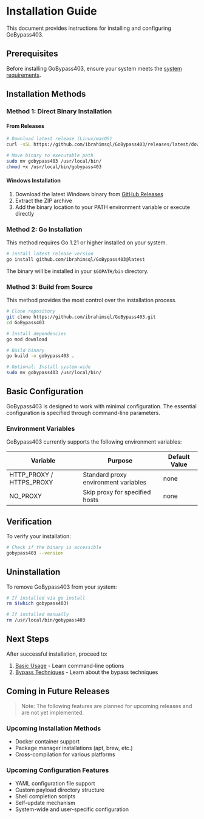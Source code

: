 # Installation Guide

This document provides instructions for installing and configuring GoBypass403.

## Prerequisites

Before installing GoBypass403, ensure your system meets the [system requirements](./System-Requirements.md).

## Installation Methods

### Method 1: Direct Binary Installation

#### From Releases

```bash
# Download latest release (Linux/macOS)
curl -sSL https://github.com/ibrahimsql/GoBypass403/releases/latest/download/gobypass403_$(uname -s)_$(uname -m).tar.gz | tar xz

# Move binary to executable path
sudo mv gobypass403 /usr/local/bin/
chmod +x /usr/local/bin/gobypass403
```

#### Windows Installation

1. Download the latest Windows binary from [GitHub Releases](https://github.com/ibrahimsql/GoBypass403/releases)
2. Extract the ZIP archive
3. Add the binary location to your PATH environment variable or execute directly

### Method 2: Go Installation

This method requires Go 1.21 or higher installed on your system.

```bash
# Install latest release version
go install github.com/ibrahimsql/GoBypass403@latest
```

The binary will be installed in your `$GOPATH/bin` directory.

### Method 3: Build from Source

This method provides the most control over the installation process.

```bash
# Clone repository
git clone https://github.com/ibrahimsql/GoBypass403.git
cd GoBypass403

# Install dependencies
go mod download

# Build binary
go build -o gobypass403 .

# Optional: Install system-wide
sudo mv gobypass403 /usr/local/bin/
```

## Basic Configuration

GoBypass403 is designed to work with minimal configuration. The essential configuration is specified through command-line parameters.

### Environment Variables

GoBypass403 currently supports the following environment variables:

| Variable | Purpose | Default Value |
|----------|---------|---------------|
| HTTP_PROXY / HTTPS_PROXY | Standard proxy environment variables | none |
| NO_PROXY | Skip proxy for specified hosts | none |

## Verification

To verify your installation:

```bash
# Check if the binary is accessible
gobypass403 --version
```

## Uninstallation

To remove GoBypass403 from your system:

```bash
# If installed via go install
rm $(which gobypass403)

# If installed manually
rm /usr/local/bin/gobypass403
```

## Next Steps

After successful installation, proceed to:

1. [Basic Usage](./CLI-Reference.md) - Learn command-line options
2. [Bypass Techniques](./Bypass-Techniques.md) - Learn about the bypass techniques

## Coming in Future Releases

> Note: The following features are planned for upcoming releases and are not yet implemented.

### Upcoming Installation Methods
- Docker container support
- Package manager installations (apt, brew, etc.)
- Cross-compilation for various platforms

### Upcoming Configuration Features
- YAML configuration file support
- Custom payload directory structure
- Shell completion scripts
- Self-update mechanism
- System-wide and user-specific configuration 